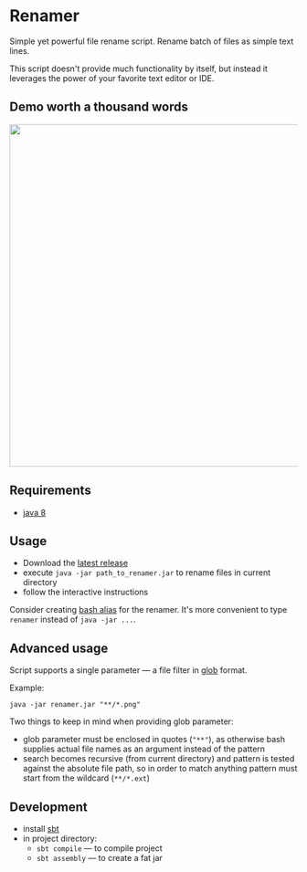 Renamer
===

Simple yet powerful file rename script. 
Rename batch of files as simple text lines.

 
 
This script doesn't provide much functionality by itself, but instead it
leverages the power of your favorite text editor or IDE.
 

Demo worth a thousand words
---

<img width=600 src=https://cloud.githubusercontent.com/assets/2865203/17642245/08c6d790-60f3-11e6-81a0-472c6f7ea55c.gif>

Requirements
---

* [java 8](http://www.oracle.com/technetwork/java/javase/downloads/index.html)

Usage
---

* Download the [latest release](https://github.com/Aivean/renamer/releases/tag/0.0.1)
* execute `java -jar path_to_renamer.jar` to rename files in current directory
* follow the interactive instructions

Consider creating [bash alias](http://tldp.org/LDP/abs/html/aliases.html) for 
the renamer. It's more convenient to type `renamer` instead of `java -jar ...`.   


Advanced usage
---

Script supports a single parameter — a file filter in 
[glob](https://en.wikipedia.org/wiki/Glob_(programming)) format.

Example:
```
java -jar renamer.jar "**/*.png"
```


Two things to keep in mind when providing glob parameter:
 
* glob parameter must be enclosed in quotes (`"**"`), as otherwise
    bash supplies actual file names as an argument instead of the pattern
* search becomes recursive (from current directory) 
    and pattern is tested against the absolute file path,
    so in order to match anything pattern must start from the wildcard (`**/*.ext`)


Development
---

* install [sbt](http://www.scala-sbt.org/)
* in project directory:
    * `sbt compile` — to compile project
    * `sbt assembly` — to create a fat jar
